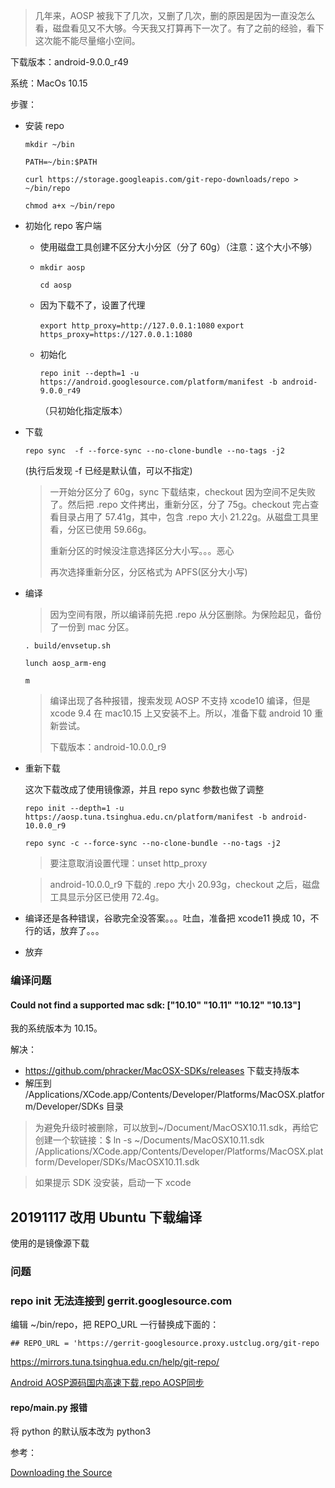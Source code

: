 > 几年来，AOSP 被我下了几次，又删了几次，删的原因是因为一直没怎么看，磁盘看见又不大够。今天我又打算再下一次了。有了之前的经验，看下这次能不能尽量缩小空间。

下载版本：android-9.0.0_r49

系统：MacOs 10.15

步骤：

* 安装 repo

  `mkdir ~/bin`

  `PATH=~/bin:$PATH`

  `curl https://storage.googleapis.com/git-repo-downloads/repo > ~/bin/repo`

  `chmod a+x ~/bin/repo`

* 初始化 repo 客户端

  * 使用磁盘工具创建不区分大小分区（分了 60g）（注意：这个大小不够）

  * `mkdir aosp`

    `cd aosp`

  * 因为下载不了，设置了代理

    `export http_proxy=http://127.0.0.1:1080`
    `export https_proxy=https://127.0.0.1:1080`

  * 初始化

    `repo init --depth=1 -u https://android.googlesource.com/platform/manifest -b android-9.0.0_r49`

    （只初始化指定版本）

* 下载

  `repo sync  -f --force-sync --no-clone-bundle --no-tags -j2`

  (执行后发现 -f 已经是默认值，可以不指定)

  > 一开始分区分了 60g，sync 下载结束，checkout 因为空间不足失败了。然后把 .repo 文件拷出，重新分区，分了 75g。checkout 完占查看目录占用了 57.41g，其中，包含 .repo 大小 21.22g。从磁盘工具里看，分区已使用 59.66g。
  >
  > 重新分区的时候没注意选择区分大小写。。。恶心
  >
  > 再次选择重新分区，分区格式为 APFS(区分大小写)

* 编译

  > 因为空间有限，所以编译前先把 .repo 从分区删除。为保险起见，备份了一份到 mac 分区。

  `. build/envsetup.sh`

  `lunch aosp_arm-eng`

  `m`

  > 编译出现了各种报错，搜索发现 AOSP 不支持 xcode10 编译，但是 xcode 9.4 在 mac10.15 上又安装不上。所以，准备下载 android 10 重新尝试。
  >
  > 下载版本：android-10.0.0_r9

* 重新下载

  这次下载改成了使用镜像源，并且 repo sync 参数也做了调整

  `repo init --depth=1 -u https://aosp.tuna.tsinghua.edu.cn/platform/manifest -b android-10.0.0_r9`

  `repo sync -c --force-sync --no-clone-bundle --no-tags -j2`

  > 要注意取消设置代理：unset http_proxy

  > android-10.0.0_r9 下载的 .repo 大小 20.93g，checkout 之后，磁盘工具显示分区已使用 72.4g。

* 编译还是各种错误，谷歌完全没答案。。。吐血，准备把 xcode11 换成 10，不行的话，放弃了。。。

* 放弃

### 编译问题

#### Could not find a supported mac sdk: ["10.10" "10.11" "10.12" "10.13"]

我的系统版本为 10.15。

解决：

* https://github.com/phracker/MacOSX-SDKs/releases 下载支持版本
* 解压到 /Applications/XCode.app/Contents/Developer/Platforms/MacOSX.platform/Developer/SDKs 目录

> 为避免升级时被删除，可以放到~/Document/MacOSX10.11.sdk，再给它创建一个软链接：$ ln -s ~/Documents/MacOSX10.11.sdk /Applications/XCode.app/Contents/Developer/Platforms/MacOSX.platform/Developer/SDKs/MacOSX10.11.sdk

> 如果提示 SDK 没安装，启动一下 xcode





## 20191117 改用 Ubuntu 下载编译

使用的是镜像源下载

### 问题

### repo init 无法连接到 gerrit.googlesource.com

编辑 ~/bin/repo，把 REPO_URL 一行替换成下面的：

```
## REPO_URL = 'https://gerrit-googlesource.proxy.ustclug.org/git-repo
```

https://mirrors.tuna.tsinghua.edu.cn/help/git-repo/

[Android AOSP源码国内高速下载,repo AOSP同步](https://blog.csdn.net/itlavn/article/details/79077949)



#### repo/main.py 报错

将 python 的默认版本改为 python3





参考：

[Downloading the Source](https://source.android.com/setup/build/downloading)

